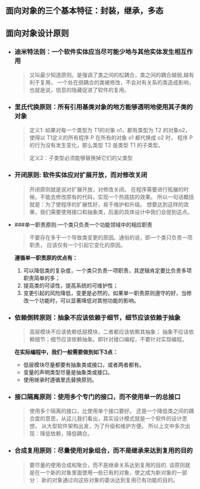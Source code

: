 ## 面向对象的三个基本特征：封装，继承，多态

## 面向对象设计原则
- ### 迪米特法则：一个软件实体应当尽可能少地与其他实体发生相互作用
  > 又叫最少知道原则。是强调了类之间的松耦合，类之间的耦合越弱,越有利于复用，
  一个处在弱耦合的类被修改，不会对有关系的类造成影响，也就是说，信息的隐藏促进了软件的复用。
  
- ### 里氏代换原则：所有引用基类对象的地方能够透明地使用其子类的对象
  > 定义1: 如果对每一个类型为 T1的对象 o1，都有类型为 T2 的对象o2，
  使得以 T1定义的所有程序 P 在所有的对象 o1 都代换成 o2 时，
  程序 P 的行为没有发生变化，那么类型 T2 是类型 T1 的子类型。
  
   > 定义2：子类型必须能够替换掉它们的父类型
- ### 开闭原则:  软件实体应对扩展开放，而对修改关闭
  > 开闭原则就是说对扩展开放，对修改关闭。
  在程序需要进行拓展的时候，不能去修改原有的代码，实现一个热插拔的效果。
  所以一句话概括就是：为了使程序的扩展性好，易于维护和升级。
  想要达到这样的效果，我们需要使用接口和抽象类，后面的具体设计中我们会提到这点。
- ###单一职责原则:一个类只负责一个功能领域中的相应职责
  > 不要存在多于一个导致类变更的原因。通俗的说，即一个类只负责一项职责，
  应该仅有一个引起它变化的原因。
  
  **遵循单一职责原的优点有：**
  1. 可以降低类的复杂度，一个类只负责一项职责，其逻辑肯定要比负责多项职责简单的多；
  2. 提高类的可读性，提高系统的可维护性；
  3. 变更引起的风险降低，变更是必然的，如果单一职责原则遵守的好，当修改一个功能时，可以显著降低对其他功能的影响。
  
- ### 依赖倒转原则：抽象不应该依赖于细节，细节应该依赖于抽象
  > 高层模块不应该依赖低层模块，二者都应该依赖其抽象；
  抽象不应该依赖细节；细节应该依赖抽象。即针对接口编程，不要针对实现编程。
  
  **在实际编程中，我们一般需要做到如下3点：**
  - 低层模块尽量都要有抽象类或接口，或者两者都有。
  - 变量的声明类型尽量是抽象类或接口。
  - 使用继承时遵循里氏替换原则。
  
- ### 接口隔离原则：使用多个专门的接口，而不使用单一的总接口
  > 使用多个隔离的接口，比使用单个接口要好。
  还是一个降低类之间的耦合度的意思，从这儿我们看出，其实设计模式就是一个软件的设计思想，
  从大型软件架构出发，为了升级和维护方便。
  所以上文中多次出现：降低依赖，降低耦合。
  
- ### 合成复用原则：尽量使用对象组合，而不是继承来达到复用的目的
  > 要尽量的使用合成和聚合，而不是继承关系达到复用的目的.
    该原则就是在一个新的对象里面使用一些已有的对象，使之成为新对象的一部分：
    新的对象通过向这些对象的委派达到复用已有功能的目的。